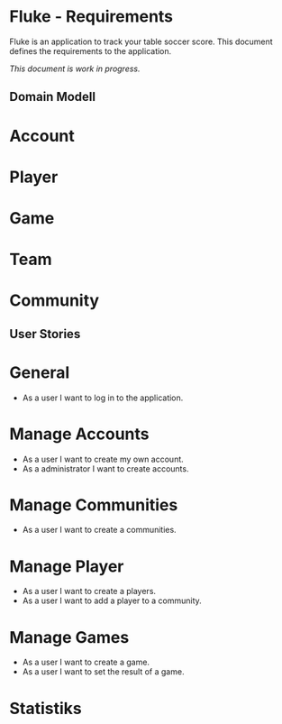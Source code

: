 Fluke - Requirements
====================

Fluke is an application to track your table soccer score. This document defines
the requirements to the application.

_This document is work in progress._


Domain Modell
-------------

# Account

# Player

# Game

# Team

# Community


User Stories
------------

# General
* As a user I want to log in to the application.

# Manage Accounts
* As a user I want to create my own account.
* As a administrator I want to create accounts.

# Manage Communities
* As a user I want to create a communities.

# Manage Player
* As a user I want to create a players.
* As a user I want to add a player to a community.

# Manage Games
* As a user I want to create a game.
* As a user I want to set the result of a game.

# Statistiks
